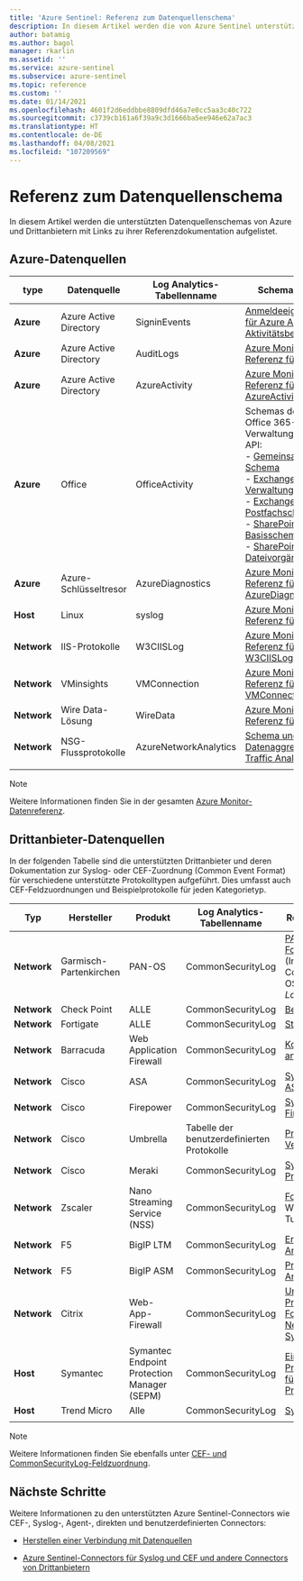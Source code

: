 ```yaml
---
title: 'Azure Sentinel: Referenz zum Datenquellenschema'
description: In diesem Artikel werden die von Azure Sentinel unterstützten Datenquellenschemas von Azure und Drittanbietern mit Links zu ihrer Referenzdokumentation aufgelistet.
author: batamig
ms.author: bagol
manager: rkarlin
ms.assetid: ''
ms.service: azure-sentinel
ms.subservice: azure-sentinel
ms.topic: reference
ms.custom: ''
ms.date: 01/14/2021
ms.openlocfilehash: 4601f2d6eddbbe8809dfd46a7e0cc5aa3c40c722
ms.sourcegitcommit: c3739cb161a6f39a9c3d1666ba5ee946e62a7ac3
ms.translationtype: HT
ms.contentlocale: de-DE
ms.lasthandoff: 04/08/2021
ms.locfileid: "107209569"
---
```

# <a name="data-source-schema-reference"></a>Referenz zum Datenquellenschema

In diesem Artikel werden die unterstützten Datenquellenschemas von Azure und Drittanbietern mit Links zu ihrer Referenzdokumentation aufgelistet.

## <a name="azure-data-sources"></a>Azure-Datenquellen

| type                             | Datenquelle             | Log Analytics-Tabellenname | Schemareferenz |
| -------------------------------- | ---------------------- | ---------------------- | ---------------- |
| **Azure**                            | Azure Active Directory | SigninEvents           | [Anmeldeeigenschaften für Azure AD-Aktivitätsberichte](/graph/api/resources/signin#properties) |
| **Azure**                            | Azure Active Directory | AuditLogs              | [Azure Monitor-Referenz für AuditLogs](/azure/azure-monitor/reference/tables/auditlogs) |
| **Azure**                            | Azure Active Directory | AzureActivity          | [Azure Monitor-Referenz für AzureActivity](/azure/azure-monitor/reference/tables/azureactivity) |
| **Azure**                            | Office                 | OfficeActivity         | Schemas der Office 365-Verwaltungsaktivitäts-API: <br>- [Gemeinsames Schema ](/office/office-365-management-api/office-365-management-activity-api-schema#common-schema)   <br>- [Exchange-Verwaltungsschema ](/office/office-365-management-api/office-365-management-activity-api-schema#exchange-admin-schema) <br>- [Exchange-Postfachschema](/office/office-365-management-api/office-365-management-activity-api-schema#exchange-mailbox-schema)  <br>- [SharePoint-Basisschema](/office/office-365-management-api/office-365-management-activity-api-schema#sharepoint-base-schema)   <br>- [SharePoint-Dateivorgänge](/office/office-365-management-api/office-365-management-activity-api-schema#sharepoint-file-operations) |
| **Azure**                            | Azure-Schlüsseltresor         | AzureDiagnostics       | [Azure Monitor-Referenz für AzureDiagnostics](/azure/azure-monitor/reference/tables/azurediagnostics) |
| **Host**                             | Linux                  | syslog                 | [Azure Monitor-Referenz für Syslog](/azure/azure-monitor/reference/tables/syslog) |
| **Network**                          | IIS-Protokolle               | W3CIISLog              | [Azure Monitor-Referenz für W3CIISLog](/azure/azure-monitor/reference/tables/w3ciislog) |
| **Network**                          | VMinsights             | VMConnection           | [Azure Monitor-Referenz für VMConnection](/azure/azure-monitor/reference/tables/vmconnection) |
| **Network**                          | Wire Data-Lösung     | WireData               | [Azure Monitor-Referenz für WireData](/azure/azure-monitor/reference/tables/wiredata) |
| **Network**                          | NSG-Flussprotokolle          | AzureNetworkAnalytics  | [Schema und Datenaggregation in Traffic Analytics](../network-watcher/traffic-analytics-schema.md) |
| | | | |

> [!NOTE]
> Weitere Informationen finden Sie in der gesamten [Azure Monitor-Datenreferenz](/azure/azure-monitor/reference/).
>
## <a name="3rd-party-vendor-data-sources"></a>Drittanbieter-Datenquellen

In der folgenden Tabelle sind die unterstützten Drittanbieter und deren Dokumentation zur Syslog- oder CEF-Zuordnung (Common Event Format) für verschiedene unterstützte Protokolltypen aufgeführt. Dies umfasst auch CEF-Feldzuordnungen und Beispielprotokolle für jeden Kategorietyp.

| Typ |    Hersteller |    Produkt | Log Analytics-Tabellenname | Referenz zur CEF-Feldzuordnung  |
| ----- | ----- | ----- | ----- |----- |
| **Network** | Garmisch-Partenkirchen   | PAN-OS    | CommonSecurityLog |   [PAN-OS 9.0 Common Event Format Integration Guide](https://docs.paloaltonetworks.com/content/dam/techdocs/en_US/pdf/cef/pan-os-90-cef-configuration-guide.pdf) (Integrationsleitfaden zum Common Event Format in PAN-OS 9.0; suchen Sie nach *CEF-style Log Formats*) |
| **Network** | Check Point  |ALLE   | CommonSecurityLog | [Beschreibung der Protokollfelder](https://supportcenter.checkpoint.com/supportcenter/portal?eventSubmit_doGoviewsolutiondetails=&solutionid=sk109795)       |
| **Network** | Fortigate   | ALLE   | CommonSecurityLog | [Struktur des Protokollschemas](https://docs.fortinet.com/document/fortigate/6.2.3/fortios-log-message-reference/738142/log-schema-structure)         |
| **Network** | Barracuda | Web Application Firewall |  CommonSecurityLog   | [Konfigurieren von Syslog und anderen Protokollen](https://campus.barracuda.com/product/webapplicationfirewall/doc/4259935/how-to-configure-syslog-and-other-logs/)  |
| **Network** | Cisco | ASA | CommonSecurityLog | [Syslog-Meldungen bei der Cisco ASA-Serie](https://www.cisco.com/c/en/us/td/docs/security/asa/syslog/b_syslog/about.html)    |
| **Network** | Cisco | Firepower   | CommonSecurityLog | [Syslog-Meldungen von Cisco Firepower Threat Defense](https://www.cisco.com/c/en/us/td/docs/security/firepower/Syslogs/b_fptd_syslog_guide.html)    |
| **Network** | Cisco   | Umbrella  | Tabelle der benutzerdefinierten Protokolle  | [Protokollformate und Versionsverwaltung](https://docs.umbrella.com/deployment-umbrella/docs/log-formats-and-versioning)   |
| **Network**   | Cisco | Meraki    | CommonSecurityLog |   [Syslog-Ereignistypen und Protokollbeispiele](https://documentation.meraki.com/zGeneral_Administration/Monitoring_and_Reporting/Syslog_Event_Types_and_Log_Samples)    |
| **Network**   | Zscaler | Nano Streaming Service (NSS)|   CommonSecurityLog | [Formatieren von NSS-Feeds](https://help.zscaler.com/zia/documentation-knowledgebase/analytics/nss/nss-feeds/formatting-nss-feeds) (nur Web-, Firewall-, DNS- und Tunnelprotokolle) |
| **Network**   |F5 | BigIP LTM|    CommonSecurityLog|  [Ereignismeldungen und Angriffstypen](https://techdocs.f5.com/kb/en-us/products/big-ip_ltm/manuals/product/bigip-external-monitoring-implementations-13-0-0/15.html)  |
| **Network** | F5  | BigIP ASM|    CommonSecurityLog|  [Protokollieren von Anwendungssicherheitsereignissen](https://techdocs.f5.com/kb/en-us/products/big-ip_asm/manuals/product/asm-implementations-13-1-0/14.html)                                                           |
| **Network** | Citrix  |Web-App-Firewall   | CommonSecurityLog|    [Unterstützung für die CEF-Protokollierung (Common Event Format) in der Anwendungsfirewall](https://support.citrix.com/article/CTX136146) <br>  [NetScaler 12.0: Referenz zu Syslog-Meldungen](https://developer-docs.citrix.com/projects/netscaler-syslog-message-reference/en/12.0/)   |
|**Host** |Symantec | Symantec Endpoint Protection Manager (SEPM) | CommonSecurityLog|[Einstellungen für die externe Protokollierung und Schweregrade für Protokollereignisse für Endpoint Protection Manager](https://support.symantec.com/us/en/article.tech171741.html)|
|**Host** |Trend Micro |Alle |CommonSecurityLog | [Syslog-Inhaltszuordnung – CEF](https://docs.trendmicro.com/en-us/enterprise/control-manager-70/appendices/syslog-mapping-cef.aspx) |
| | | | | |

> [!NOTE]
> Weitere Informationen finden Sie ebenfalls unter [CEF- und CommonSecurityLog-Feldzuordnung](cef-name-mapping.md).
> 
## <a name="next-steps"></a>Nächste Schritte

Weitere Informationen zu den unterstützten Azure Sentinel-Connectors wie CEF-, Syslog-, Agent-, direkten und benutzerdefinierten Connectors:

- [Herstellen einer Verbindung mit Datenquellen](connect-data-sources.md)

- [Azure Sentinel-Connectors für Syslog und CEF und andere Connectors von Drittanbietern](https://techcommunity.microsoft.com/t5/azure-sentinel/azure-sentinel-syslog-cef-and-other-3rd-party-connectors-grand/ba-p/803891)
